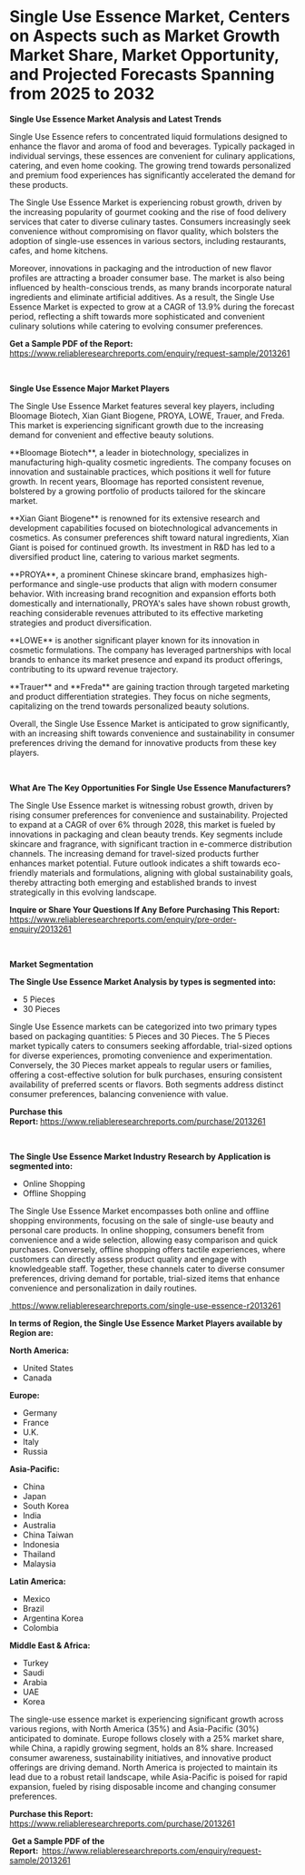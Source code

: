<p><h1>Single Use Essence Market, Centers on Aspects such as Market Growth Market Share, Market Opportunity, and Projected Forecasts Spanning from 2025 to 2032</h1></p><p><strong>Single Use Essence Market Analysis and Latest Trends</strong></p>
<p><p>Single Use Essence refers to concentrated liquid formulations designed to enhance the flavor and aroma of food and beverages. Typically packaged in individual servings, these essences are convenient for culinary applications, catering, and even home cooking. The growing trend towards personalized and premium food experiences has significantly accelerated the demand for these products.</p><p>The Single Use Essence Market is experiencing robust growth, driven by the increasing popularity of gourmet cooking and the rise of food delivery services that cater to diverse culinary tastes. Consumers increasingly seek convenience without compromising on flavor quality, which bolsters the adoption of single-use essences in various sectors, including restaurants, cafes, and home kitchens.</p><p>Moreover, innovations in packaging and the introduction of new flavor profiles are attracting a broader consumer base. The market is also being influenced by health-conscious trends, as many brands incorporate natural ingredients and eliminate artificial additives. As a result, the Single Use Essence Market is expected to grow at a CAGR of 13.9% during the forecast period, reflecting a shift towards more sophisticated and convenient culinary solutions while catering to evolving consumer preferences.</p></p>
<p><strong>Get a Sample PDF of the Report:&nbsp;</strong> <a href="https://www.reliableresearchreports.com/enquiry/request-sample/2013261?utm_campaign=2251&utm_medium=2&utm_source=Github&utm_content=ia&utm_term=15042025&utm_id=single-use-essence">https://www.reliableresearchreports.com/enquiry/request-sample/2013261</a></p>
<p>&nbsp;</p>
<p><strong>Single Use Essence Major Market Players</strong></p>
<p><p>The Single Use Essence Market features several key players, including Bloomage Biotech, Xian Giant Biogene, PROYA, LOWE, Trauer, and Freda. This market is experiencing significant growth due to the increasing demand for convenient and effective beauty solutions.</p><p>**Bloomage Biotech**, a leader in biotechnology, specializes in manufacturing high-quality cosmetic ingredients. The company focuses on innovation and sustainable practices, which positions it well for future growth. In recent years, Bloomage has reported consistent revenue, bolstered by a growing portfolio of products tailored for the skincare market.</p><p>**Xian Giant Biogene** is renowned for its extensive research and development capabilities focused on biotechnological advancements in cosmetics. As consumer preferences shift toward natural ingredients, Xian Giant is poised for continued growth. Its investment in R&D has led to a diversified product line, catering to various market segments.</p><p>**PROYA**, a prominent Chinese skincare brand, emphasizes high-performance and single-use products that align with modern consumer behavior. With increasing brand recognition and expansion efforts both domestically and internationally, PROYA's sales have shown robust growth, reaching considerable revenues attributed to its effective marketing strategies and product diversification.</p><p>**LOWE** is another significant player known for its innovation in cosmetic formulations. The company has leveraged partnerships with local brands to enhance its market presence and expand its product offerings, contributing to its upward revenue trajectory.</p><p>**Trauer** and **Freda** are gaining traction through targeted marketing and product differentiation strategies. They focus on niche segments, capitalizing on the trend towards personalized beauty solutions.</p><p>Overall, the Single Use Essence Market is anticipated to grow significantly, with an increasing shift towards convenience and sustainability in consumer preferences driving the demand for innovative products from these key players.</p></p>
<p>&nbsp;</p>
<p><strong>What Are The Key Opportunities For Single Use Essence Manufacturers?</strong></p>
<p><p>The Single Use Essence market is witnessing robust growth, driven by rising consumer preferences for convenience and sustainability. Projected to expand at a CAGR of over 6% through 2028, this market is fueled by innovations in packaging and clean beauty trends. Key segments include skincare and fragrance, with significant traction in e-commerce distribution channels. The increasing demand for travel-sized products further enhances market potential. Future outlook indicates a shift towards eco-friendly materials and formulations, aligning with global sustainability goals, thereby attracting both emerging and established brands to invest strategically in this evolving landscape.</p></p>
<p><strong>Inquire or Share Your Questions If Any Before Purchasing This Report:</strong> <a href="https://www.reliableresearchreports.com/enquiry/pre-order-enquiry/2013261?utm_campaign=2251&utm_medium=2&utm_source=Github&utm_content=ia&utm_term=15042025&utm_id=single-use-essence">https://www.reliableresearchreports.com/enquiry/pre-order-enquiry/2013261</a></p>
<p>&nbsp;</p>
<p><strong>Market Segmentation</strong></p>
<p><strong>The Single Use Essence Market Analysis by types is segmented into:</strong></p>
<p><ul><li>5 Pieces</li><li>30 Pieces</li></ul></p>
<p><p>Single Use Essence markets can be categorized into two primary types based on packaging quantities: 5 Pieces and 30 Pieces. The 5 Pieces market typically caters to consumers seeking affordable, trial-sized options for diverse experiences, promoting convenience and experimentation. Conversely, the 30 Pieces market appeals to regular users or families, offering a cost-effective solution for bulk purchases, ensuring consistent availability of preferred scents or flavors. Both segments address distinct consumer preferences, balancing convenience with value.</p></p>
<p><strong>Purchase this Report:&nbsp;</strong><a href="https://www.reliableresearchreports.com/purchase/2013261?utm_campaign=2251&utm_medium=2&utm_source=Github&utm_content=ia&utm_term=15042025&utm_id=single-use-essence">https://www.reliableresearchreports.com/purchase/2013261</a></p>
<p>&nbsp;</p>
<p><strong>The Single Use Essence Market Industry Research by Application is segmented into:</strong></p>
<p><ul><li>Online Shopping</li><li>Offline Shopping</li></ul></p>
<p><p>The Single Use Essence Market encompasses both online and offline shopping environments, focusing on the sale of single-use beauty and personal care products. In online shopping, consumers benefit from convenience and a wide selection, allowing easy comparison and quick purchases. Conversely, offline shopping offers tactile experiences, where customers can directly assess product quality and engage with knowledgeable staff. Together, these channels cater to diverse consumer preferences, driving demand for portable, trial-sized items that enhance convenience and personalization in daily routines.</p></p>
<p><a href="https://www.reliableresearchreports.com/single-use-essence-r2013261?utm_campaign=2251&utm_medium=2&utm_source=Github&utm_content=ia&utm_term=15042025&utm_id=single-use-essence">&nbsp;https://www.reliableresearchreports.com/single-use-essence-r2013261</a></p>
<p><strong>In terms of Region, the Single Use Essence Market Players available by Region are:</strong></p>
<p>
    <p> <strong> North America: </strong>
        <ul>
            <li>United States</li>
            <li>Canada</li>
        </ul>
        </p> 
    <p> <strong> Europe: </strong>
        <ul>
            <li>Germany</li>
            <li>France</li>
            <li>U.K.</li>
            <li>Italy</li>
            <li>Russia</li>
        </ul>
        </p> 
    <p> <strong> Asia-Pacific: </strong>
        <ul>
            <li>China</li>
            <li>Japan</li>
            <li>South Korea</li>
            <li>India</li>
            <li>Australia</li>
            <li>China Taiwan</li>
            <li>Indonesia</li>
            <li>Thailand</li>
            <li>Malaysia</li>
        </ul>
        </p> 
    <p> <strong> Latin America: </strong>
        <ul>
            <li>Mexico</li>
            <li>Brazil</li>
            <li>Argentina Korea</li>
            <li>Colombia</li>
        </ul>
        </p> 
    <p> <strong> Middle East & Africa: </strong>
        <ul>
            <li>Turkey</li>
            <li>Saudi</li>
            <li>Arabia</li>
            <li>UAE</li>
            <li>Korea</li>
        </ul>
    </p>
    </p>
<p><p>The single-use essence market is experiencing significant growth across various regions, with North America (35%) and Asia-Pacific (30%) anticipated to dominate. Europe follows closely with a 25% market share, while China, a rapidly growing segment, holds an 8% share. Increased consumer awareness, sustainability initiatives, and innovative product offerings are driving demand. North America is projected to maintain its lead due to a robust retail landscape, while Asia-Pacific is poised for rapid expansion, fueled by rising disposable income and changing consumer preferences.</p></p>
<p><strong>Purchase this Report: </strong><a href="https://www.reliableresearchreports.com/purchase/2013261?utm_campaign=2251&utm_medium=2&utm_source=Github&utm_content=ia&utm_term=15042025&utm_id=single-use-essence">https://www.reliableresearchreports.com/purchase/2013261</a></p>
<p>&nbsp;<strong>Get a Sample PDF of the Report:&nbsp;&nbsp;</strong><a href="https://www.reliableresearchreports.com/enquiry/request-sample/2013261?utm_campaign=2251&utm_medium=2&utm_source=Github&utm_content=ia&utm_term=15042025&utm_id=single-use-essence">https://www.reliableresearchreports.com/enquiry/request-sample/2013261</a></p>
<p><strong></strong></p>
<p><p></p><p></p><p></p></p>